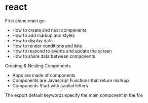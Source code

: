 # react
First alone react go

- How to create and nest components
- How to add markup and styles
- How to display data
- How to render conditions and lists
- How to respond to events and update the screen
- How to share data between components


Creating & Nesting Components 

- Apps are made of components
- Components are Javascript Functions that return markup
- Components Start with capitol letters <MyButton />

The export default keywords specify the main component in the file

